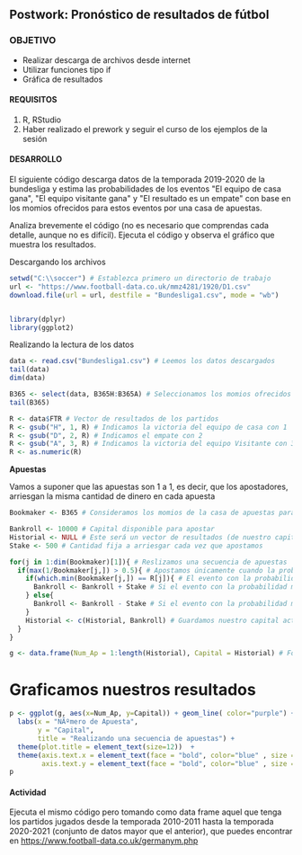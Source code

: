 


## Postwork: Pronóstico de resultados de fútbol 

### OBJETIVO

- Realizar descarga de archivos desde internet
- Utilizar funciones tipo if
- Gráfica de resultados

#### REQUISITOS

1. R, RStudio
2. Haber realizado el prework y seguir el curso de los ejemplos de la sesión

#### DESARROLLO

El siguiente código descarga datos de la temporada 2019-2020 de la bundesliga y estima las probabilidades de los eventos "El equipo de casa gana",  "El equipo visitante gana" y "El resultado es un empate" con base en los momios ofrecidos para estos eventos por una casa de apuestas.

Analiza brevemente el código (no es necesario que comprendas cada detalle, aunque no es difícil). Ejecuta el código y observa el gráfico que muestra los resultados. 

Descargando los archivos
```R
setwd("C:\\soccer") # Establezca primero un directorio de trabajo
url <- "https://www.football-data.co.uk/mmz4281/1920/D1.csv"
download.file(url = url, destfile = "Bundesliga1.csv", mode = "wb")


library(dplyr)
library(ggplot2)
```

Realizando la lectura de los datos
```R
data <- read.csv("Bundesliga1.csv") # Leemos los datos descargados
tail(data)
dim(data)

B365 <- select(data, B365H:B365A) # Seleccionamos los momios ofrecidos por una casa de apuestas
tail(B365)

R <- data$FTR # Vector de resultados de los partidos
R <- gsub("H", 1, R) # Indicamos la victoria del equipo de casa con 1
R <- gsub("D", 2, R) # Indicamos el empate con 2
R <- gsub("A", 3, R) # Indicamos la victoria del equipo Visitante con 3
R <- as.numeric(R)
```
**Apuestas** 

Vamos a suponer que las apuestas son 1 a 1, es decir, que los apostadores, 
arriesgan la misma cantidad de dinero en cada apuesta

```R
Bookmaker <- B365 # Consideramos los momios de la casa de apuestas para estimar las probabilidades de los eventos

Bankroll <- 10000 # Capital disponible para apostar
Historial <- NULL # Este será un vector de resultados (de nuestro capital)
Stake <- 500 # Cantidad fija a arriesgar cada vez que apostamos

for(j in 1:dim(Bookmaker)[1]){ # Reslizamos una secuencia de apuestas
  if(max(1/Bookmaker[j,]) > 0.5){ # Apostamos únicamente cuando la probabilidad más grande entre los 3 eventos de interés es mayor que 0.5
    if(which.min(Bookmaker[j,]) == R[j]){ # El evento con la probabilidad más grande, es el evento con el momio más pequeño 
      Bankroll <- Bankroll + Stake # Si el evento con la probabilidad más grande y mayor a 0.5 ocurrió, entonces ganamos la apuesta y aumentamos nuestro capital
    } else{
      Bankroll <- Bankroll - Stake # Si el evento con la probabilidad más grande y mayor a 0.5 no ocurrió, entonces perdemos la apuesta y disminuimos nuestro capital
    }
    Historial <- c(Historial, Bankroll) # Guardamos nuestro capital actualizado como último elemento en el vector historial
  }
}

g <- data.frame(Num_Ap = 1:length(Historial), Capital = Historial) # Formamos un data frame con una columna que indica el número de apuesta y otra que indica el capital después de cada apuesta

```

# Graficamos nuestros resultados

```R
p <- ggplot(g, aes(x=Num_Ap, y=Capital)) + geom_line( color="purple") + geom_point() +
  labs(x = "NÃºmero de Apuesta", 
       y = "Capital",
       title = "Realizando una secuencia de apuestas") +
  theme(plot.title = element_text(size=12))  +
  theme(axis.text.x = element_text(face = "bold", color="blue" , size = 10, angle = 25, hjust = 1),
        axis.text.y = element_text(face = "bold", color="blue" , size = 10, angle = 25, hjust = 1))  # color, Ã¡ngulo y estilo de las abcisas y ordenadas 
p 
```

#### Actividad
Ejecuta el mismo código pero tomando como data frame aquel que tenga los partidos jugados desde la temporada 2010-2011 hasta la temporada 2020-2021 (conjunto de datos mayor que el anterior), que puedes encontrar en https://www.football-data.co.uk/germanym.php
